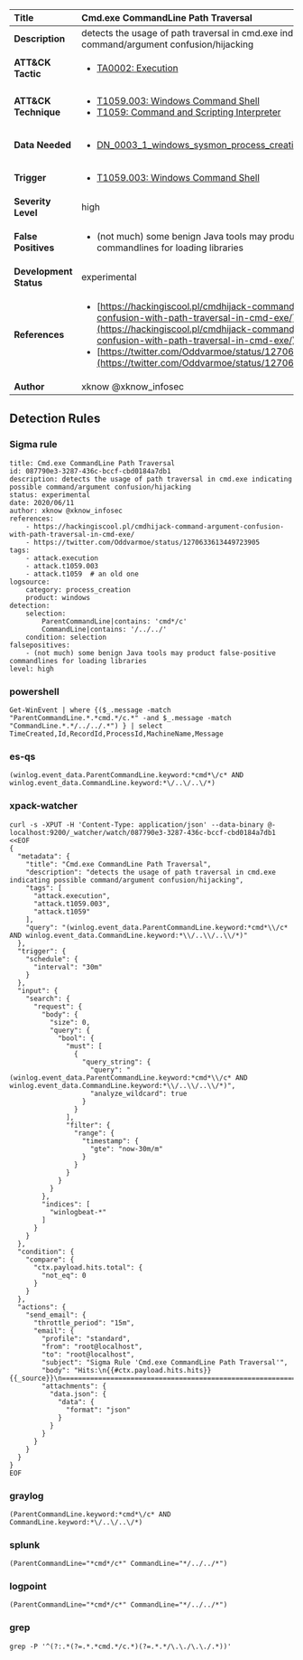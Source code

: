 | Title                    | Cmd.exe CommandLine Path Traversal       |
|:-------------------------|:------------------|
| **Description**          | detects the usage of path traversal in cmd.exe indicating possible command/argument confusion/hijacking |
| **ATT&amp;CK Tactic**    |  <ul><li>[TA0002: Execution](https://attack.mitre.org/tactics/TA0002)</li></ul>  |
| **ATT&amp;CK Technique** | <ul><li>[T1059.003: Windows Command Shell](https://attack.mitre.org/techniques/T1059/003)</li><li>[T1059: Command and Scripting Interpreter](https://attack.mitre.org/techniques/T1059)</li></ul>  |
| **Data Needed**          | <ul><li>[DN_0003_1_windows_sysmon_process_creation](../Data_Needed/DN_0003_1_windows_sysmon_process_creation.md)</li></ul>  |
| **Trigger**              | <ul><li>[T1059.003: Windows Command Shell](../Triggers/T1059.003.md)</li></ul>  |
| **Severity Level**       | high |
| **False Positives**      | <ul><li>(not much) some benign Java tools may product false-positive commandlines for loading libraries</li></ul>  |
| **Development Status**   | experimental |
| **References**           | <ul><li>[https://hackingiscool.pl/cmdhijack-command-argument-confusion-with-path-traversal-in-cmd-exe/](https://hackingiscool.pl/cmdhijack-command-argument-confusion-with-path-traversal-in-cmd-exe/)</li><li>[https://twitter.com/Oddvarmoe/status/1270633613449723905](https://twitter.com/Oddvarmoe/status/1270633613449723905)</li></ul>  |
| **Author**               | xknow @xknow_infosec |


## Detection Rules

### Sigma rule

```
title: Cmd.exe CommandLine Path Traversal
id: 087790e3-3287-436c-bccf-cbd0184a7db1
description: detects the usage of path traversal in cmd.exe indicating possible command/argument confusion/hijacking
status: experimental
date: 2020/06/11
author: xknow @xknow_infosec
references:
    - https://hackingiscool.pl/cmdhijack-command-argument-confusion-with-path-traversal-in-cmd-exe/
    - https://twitter.com/Oddvarmoe/status/1270633613449723905
tags:
    - attack.execution
    - attack.t1059.003
    - attack.t1059  # an old one
logsource:
    category: process_creation
    product: windows
detection:
    selection:
        ParentCommandLine|contains: 'cmd*/c'
        CommandLine|contains: '/../../'
    condition: selection
falsepositives:
    - (not much) some benign Java tools may product false-positive commandlines for loading libraries
level: high
```





### powershell
    
```
Get-WinEvent | where {($_.message -match "ParentCommandLine.*.*cmd.*/c.*" -and $_.message -match "CommandLine.*.*/../../.*") } | select TimeCreated,Id,RecordId,ProcessId,MachineName,Message
```


### es-qs
    
```
(winlog.event_data.ParentCommandLine.keyword:*cmd*\/c* AND winlog.event_data.CommandLine.keyword:*\/..\/..\/*)
```


### xpack-watcher
    
```
curl -s -XPUT -H 'Content-Type: application/json' --data-binary @- localhost:9200/_watcher/watch/087790e3-3287-436c-bccf-cbd0184a7db1 <<EOF
{
  "metadata": {
    "title": "Cmd.exe CommandLine Path Traversal",
    "description": "detects the usage of path traversal in cmd.exe indicating possible command/argument confusion/hijacking",
    "tags": [
      "attack.execution",
      "attack.t1059.003",
      "attack.t1059"
    ],
    "query": "(winlog.event_data.ParentCommandLine.keyword:*cmd*\\/c* AND winlog.event_data.CommandLine.keyword:*\\/..\\/..\\/*)"
  },
  "trigger": {
    "schedule": {
      "interval": "30m"
    }
  },
  "input": {
    "search": {
      "request": {
        "body": {
          "size": 0,
          "query": {
            "bool": {
              "must": [
                {
                  "query_string": {
                    "query": "(winlog.event_data.ParentCommandLine.keyword:*cmd*\\/c* AND winlog.event_data.CommandLine.keyword:*\\/..\\/..\\/*)",
                    "analyze_wildcard": true
                  }
                }
              ],
              "filter": {
                "range": {
                  "timestamp": {
                    "gte": "now-30m/m"
                  }
                }
              }
            }
          }
        },
        "indices": [
          "winlogbeat-*"
        ]
      }
    }
  },
  "condition": {
    "compare": {
      "ctx.payload.hits.total": {
        "not_eq": 0
      }
    }
  },
  "actions": {
    "send_email": {
      "throttle_period": "15m",
      "email": {
        "profile": "standard",
        "from": "root@localhost",
        "to": "root@localhost",
        "subject": "Sigma Rule 'Cmd.exe CommandLine Path Traversal'",
        "body": "Hits:\n{{#ctx.payload.hits.hits}}{{_source}}\n================================================================================\n{{/ctx.payload.hits.hits}}",
        "attachments": {
          "data.json": {
            "data": {
              "format": "json"
            }
          }
        }
      }
    }
  }
}
EOF

```


### graylog
    
```
(ParentCommandLine.keyword:*cmd*\/c* AND CommandLine.keyword:*\/..\/..\/*)
```


### splunk
    
```
(ParentCommandLine="*cmd*/c*" CommandLine="*/../../*")
```


### logpoint
    
```
(ParentCommandLine="*cmd*/c*" CommandLine="*/../../*")
```


### grep
    
```
grep -P '^(?:.*(?=.*.*cmd.*/c.*)(?=.*.*/\.\./\.\./.*))'
```



